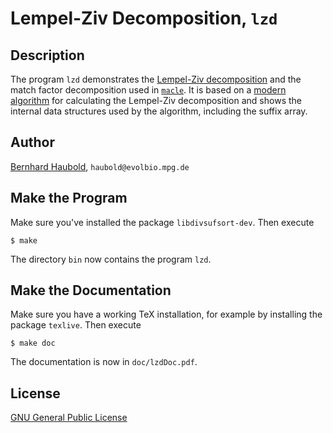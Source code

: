 # Lempel-Ziv Decomposition, `lzd`

## Description
The program `lzd` demonstrates the [Lempel-Ziv decomposition](https://ieeexplore.ieee.org/document/1055714) and the
match factor decomposition used in
[`macle`](http://github.com/evolbioinf/macle). It is based on a [modern
algorithm](https://ieeexplore.ieee.org/document/4483326) for
calculating the Lempel-Ziv decomposition and shows the internal data
structures used by the algorithm, including the suffix array.

## Author
[Bernhard Haubold](http://guanine.evolbio.mpg.de/), `haubold@evolbio.mpg.de`

## Make the Program
Make sure you've installed the package `libdivsufsort-dev`. Then execute

`$ make`

The directory `bin` now contains the program `lzd`.
## Make the Documentation
Make sure you have a working TeX installation, for example by
installing the package `texlive`. Then execute

`$ make doc`

The documentation is now in `doc/lzdDoc.pdf`.
## License
[GNU General Public License](https://www.gnu.org/licenses/gpl.html)
